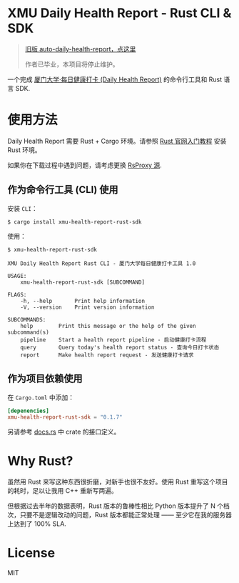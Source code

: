# XMU Daily Health Report - Rust CLI & SDK

> [旧版 auto-daily-health-report，点这里](https://github.com/kirainmoe/auto-daily-health-report/tree/legacy)  
> 
> 作者已毕业，本项目将停止维护。

一个完成 [厦门大学·每日健康打卡 (Daily Health Report)](https://xmuxg.xmu.edu.cn/app/214) 的命令行工具和 Rust 语言 SDK.

# 使用方法

Daily Health Report 需要 Rust + Cargo 环境。请参照 [Rust 官网入门教程](https://www.rust-lang.org/zh-CN/learn/get-started) 安装 Rust 环境。

如果你在下载过程中遇到问题，请考虑更换 [RsProxy 源](https://rsproxy.cn/).

## 作为命令行工具 (CLI) 使用

安装 `CLI`：

```shell
$ cargo install xmu-health-report-rust-sdk
```

使用：

```shell
$ xmu-health-report-rust-sdk

XMU Daily Health Report Rust CLI - 厦门大学每日健康打卡工具 1.0

USAGE:
    xmu-health-report-rust-sdk [SUBCOMMAND]

FLAGS:
    -h, --help       Print help information
    -V, --version    Print version information

SUBCOMMANDS:
    help        Print this message or the help of the given subcommand(s)
    pipeline    Start a health report pipeline - 启动健康打卡流程
    query       Query today's health report status - 查询今日打卡状态
    report      Make health report request - 发送健康打卡请求
```

## 作为项目依赖使用

在 `Cargo.toml` 中添加：

```toml
[depenencies]
xmu-health-report-rust-sdk = "0.1.7"
```

另请参考 [docs.rs](https://docs.rs/xmu-health-report-rust-sdk/latest/xmu_health_report_rust_sdk/) 中 crate 的接口定义。

# Why Rust?

虽然用 Rust 来写这种东西很折磨，对新手也很不友好。使用 Rust 重写这个项目的耗时，足以让我用 C++ 重新写两遍。

但根据过去半年的数据表明，Rust 版本的鲁棒性相比 Python 版本提升了 N 个档次，只要不是逻辑改动的问题，Rust 版本都能正常处理 —— 至少它在我的服务器上达到了 100% SLA.

# License

MIT 


